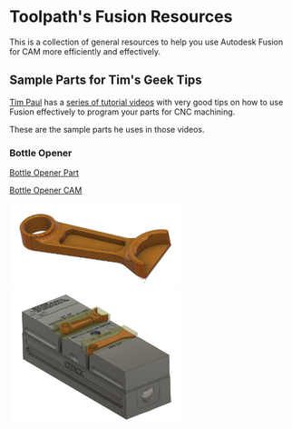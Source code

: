 # Toolpath's Fusion Resources 

This is a collection of general resources to help you use Autodesk Fusion for CAM more efficiently and effectively. 

## Sample Parts for Tim's Geek Tips

[Tim Paul](https://www.instagram.com/oneeartim/) has a [series of tutorial videos](https://www.youtube.com/playlist?list=PLcocll3ju6rRrETrExgh74gx3VYsOm-d0) with very good tips on how to use Fusion effectively to program your parts for CNC machining. 

These are the sample parts he uses in those videos. 

### Bottle Opener

[Bottle Opener Part](https://raw.githubusercontent.com/toolpath/fusion_resources/main/sample_parts/Bottle%20Opener%20Chamfer%20Time.f3d
) 

[Bottle Opener CAM](https://raw.githubusercontent.com/toolpath/fusion_resources/tree/main/sample_parts/Bottle%20Opener%20CAM%20Assm.f3d
)

<img src="sample_parts/images/bottle_opener_part.png" alt="Bottle Opener Part" width="300"><img src="sample_parts/images/bottle_opener_cam.png" alt="Bottle Opener CAM" width="300">



